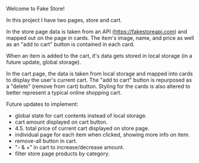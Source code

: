 Welcome to Fake Store!

In this project I have two pages, store and cart.

In the store page data is taken from an API (https://fakestoreapi.com) and mapped out on the page in cards. The item's image, name, and price as well as an "add to cart" button is contained in each card.

When an item is added to the cart, it's data gets stored in local storage (in a future update, global storage).

In the cart page, the data is taken from local storage and mapped into cards to display the user's current cart. The "add to cart" button is repurposed as a "delete" (remove from cart) button. Styling for the cards is also altered to better represent a typical online shopping cart.

Future updates to implement:

- global state for cart contents instead of local storage.
- cart amount displayed on cart button.
- 4.5. total price of current cart displayed on store page.
- individual page for each item when clicked, showing more info on item.
- remove-all button in cart.
- "- & +" in cart to increase/decrease amount.
- filter store page products by category.
